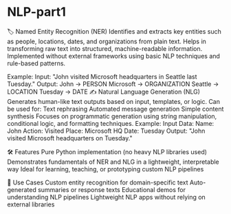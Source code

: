 # NLP-part1

🏷️ Named Entity Recognition (NER)
Identifies and extracts key entities such as people, locations, dates, and organizations from plain text.
Helps in transforming raw text into structured, machine-readable information.
Implemented without external frameworks using basic NLP techniques and rule-based patterns.

Example:
Input: "John visited Microsoft headquarters in Seattle last Tuesday."
Output:
John → PERSON
Microsoft → ORGANIZATION
Seattle → LOCATION
Tuesday → DATE
✍️ Natural Language Generation (NLG)
Generates human-like text outputs based on input, templates, or logic.
Can be used for:
Text rephrasing
Automated message generation
Simple content synthesis
Focuses on programmatic generation using string manipulation, conditional logic, and formatting techniques.
Example:
Input Data:
Name: John
Action: Visited
Place: Microsoft HQ
Date: Tuesday
Output: "John visited Microsoft headquarters on Tuesday."

🛠️ Features
Pure Python implementation (no heavy NLP libraries used)
Demonstrates fundamentals of NER and NLG in a lightweight, interpretable way
Ideal for learning, teaching, or prototyping custom NLP pipelines

📌 Use Cases
Custom entity recognition for domain-specific text
Auto-generated summaries or response texts
Educational demos for understanding NLP pipelines
Lightweight NLP apps without relying on external libraries
